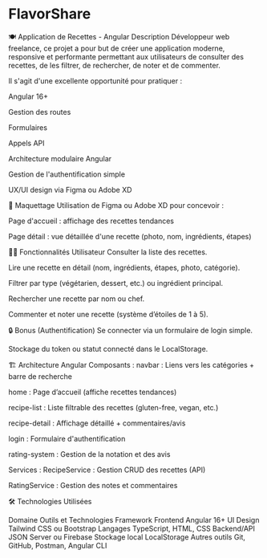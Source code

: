 # FlavorShare
🍽️ Application de Recettes - Angular
Description
Développeur web freelance, ce projet a pour but de créer une application moderne, responsive et performante permettant aux utilisateurs de consulter des recettes, de les filtrer, de rechercher, de noter et de commenter.

Il s'agit d'une excellente opportunité pour pratiquer :

Angular 16+

Gestion des routes

Formulaires

Appels API

Architecture modulaire Angular

Gestion de l'authentification simple

UX/UI design via Figma ou Adobe XD

🎨 Maquettage
Utilisation de Figma ou Adobe XD pour concevoir :

Page d'accueil : affichage des recettes tendances

Page détail : vue détaillée d'une recette (photo, nom, ingrédients, étapes)

🧑‍💻 Fonctionnalités Utilisateur
Consulter la liste des recettes.

Lire une recette en détail (nom, ingrédients, étapes, photo, catégorie).

Filtrer par type (végétarien, dessert, etc.) ou ingrédient principal.

Rechercher une recette par nom ou chef.

Commenter et noter une recette (système d’étoiles de 1 à 5).

🔒 Bonus (Authentification)
Se connecter via un formulaire de login simple.

Stockage du token ou statut connecté dans le LocalStorage.

🏗️ Architecture Angular
Composants :
navbar : Liens vers les catégories + barre de recherche

home : Page d’accueil (affiche recettes tendances)

recipe-list : Liste filtrable des recettes (gluten-free, vegan, etc.)

recipe-detail : Affichage détaillé + commentaires/avis

login : Formulaire d'authentification

rating-system : Gestion de la notation et des avis

Services :
RecipeService : Gestion CRUD des recettes (API)

RatingService : Gestion des notes et commentaires

🛠️ Technologies Utilisées

Domaine	Outils et Technologies
Framework Frontend	Angular 16+
UI Design	Tailwind CSS ou Bootstrap
Langages	TypeScript, HTML, CSS
Backend/API	JSON Server ou Firebase
Stockage local	LocalStorage
Autres outils	Git, GitHub, Postman, Angular CLI

